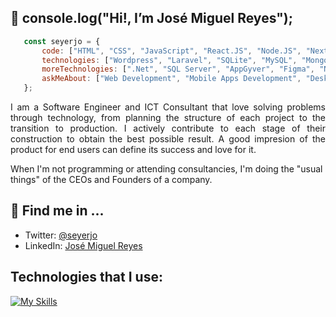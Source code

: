 ## 👋 console.log("Hi!, I’m José Miguel Reyes");
```javascript
   const seyerjo = {
       code: ["HTML", "CSS", "JavaScript", "React.JS", "Node.JS", "Next.JS", "PHP", "C#", "Python"],
       technologies: ["Wordpress", "Laravel", "SQLite", "MySQL", "MongoDB", "PostgreSQL"],
       moreTechnologies: [".Net", "SQL Server", "AppGyver", "Figma", "Notion"],
       askMeAbout: ["Web Development", "Mobile Apps Development", "Desktop Applications Development", "ICT"],
   };
```
<p align="justify" >
I am a Software Engineer and ICT Consultant that love solving problems through technology, from planning the structure of each project to the transition to production. I actively contribute to each stage of their construction to obtain the best possible result. A good impresion of the product for end users can define its success and love for it.

When I'm not programming or attending consultancies, I'm doing the "usual things" of the CEOs and Founders of a company.
</p>

## 📲 Find me in ...
- Twitter: [@seyerjo](https://twitter.com/seyerjo "@seyerjo")
- LinkedIn: [José Miguel Reyes](https://www.linkedin.com/in/josem-reyes "José Miguel Reyes")
## Technologies that I use:
[![My Skills](https://skills.thijs.gg/icons?i=html,css,js,react,nodejs,nextjs,php,laravel,wordpress,cs,dotnet,python,sqlite,mysql,mongodb,postgres,figma,powershell,linux,bash,git,github)](https://skills.thijs.gg)

